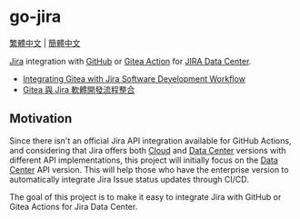 # go-jira

[繁體中文](./README.zh-tw.md) | [簡體中文](./README.zh-cn.md)

[Jira][1] integration with [GitHub][2] or [Gitea Action][3] for [JIRA Data Center][4].

- [Integrating Gitea with Jira Software Development Workflow][01]
- [Gitea 與 Jira 軟體開發流程整合][02]

[01]: https://blog.wu-boy.com/2025/03/gitea-jira-integration-en/
[02]: https://blog.wu-boy.com/2025/03/gitea-jira-integration-zh-tw/
[1]: https://www.atlassian.com/software/jira
[2]: https://docs.github.com/en/actions
[3]: https://docs.gitea.com/usage/actions/overview
[4]: https://www.atlassian.com/enterprise/data-center/jira

## Motivation

Since there isn't an official Jira API integration available for GitHub Actions, and considering that Jira offers both [Cloud][5] and [Data Center][6] versions with different API implementations, this project will initially focus on the [Data Center][6] API version. This will help those who have the enterprise version to automatically integrate Jira Issue status updates through CI/CD.

The goal of this project is to make it easy to integrate Jira with GitHub or Gitea Actions for Jira Data Center.

[5]: https://developer.atlassian.com/cloud/jira/platform/
[6]: https://developer.atlassian.com/server/jira/platform/
